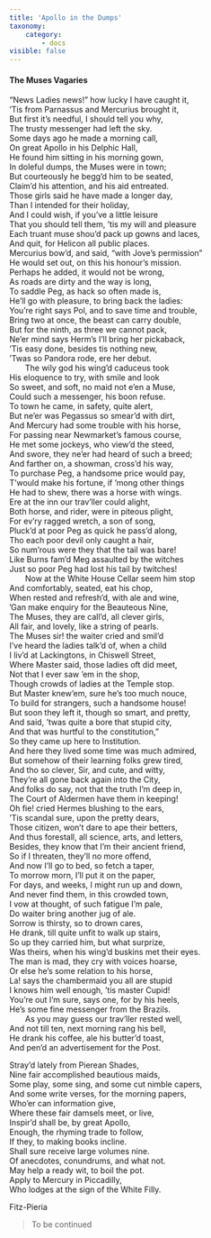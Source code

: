 ```yaml
---
title: 'Apollo in the Dumps'
taxonomy:
    category:
        - docs
visible: false
---
```


#### The Muses Vagaries

“News Ladies news!” how lucky I have caught it,  
’Tis from Parnassus and Mercurius brought it,  
But first it’s needful, I should tell you why,  
The trusty messenger had left the sky.  
Some days ago he made a morning call,  
On great Apollo in his Delphic Hall,  
He found him sitting in his morning gown,  
In doleful dumps, the Muses were in town;  
But courteously he begg’d him to be seated,  
Claim’d his attention, and his aid entreated.  
Those girls said he have made a longer day,  
Than I intended for their holiday,  
And I could wish, if you’ve a little leisure  
That you should tell them, ’tis my will and pleasure  
Each truant muse shou’d pack up gowns and laces,  
And quit, for Helicon all public places.  
Mercurius bow’d, and said, “with Jove’s permission”  
He would set out, on this his honour’s mission.  
Perhaps he added, it would not be wrong,  
As roads are dirty and the way is long,  
To saddle Peg, as hack so often made is,  
He’ll go with pleasure, to bring back the ladies:  
You’re right says Pol, and to save time and trouble,  
Bring two at once, the beast can carry double,  
But for the ninth, as three we cannot pack,  
Ne’er mind says Herm’s I’ll bring her pickaback,  
’Tis easy done, besides tis nothing new,  
’Twas so Pandora rode, ere her debut.  
&emsp;&emsp;The wily god his wing’d caduceus took  
His eloquence to try, with smile and look  
So sweet, and soft, no maid not e’en a Muse,  
Could such a messenger, his boon refuse.  
To town he came, in safety, quite alert,  
But ne’er was Pegassus so smear’d with dirt,  
And Mercury had some trouble with his horse,  
For passing near Newmarket’s famous course,  
He met some jockeys, who view’d the steed,  
And swore, they ne’er had heard of such a breed;  
And farther on, a showman, cross’d his way,  
To purchase Peg, a handsome price would pay,  
T’would make his fortune, if ’mong other things  
He had to shew, there was a horse with wings.  
Ere at the inn our trav’ller could alight,  
Both horse, and rider, were in piteous plight,  
For ev’ry ragged wretch, a son of song,  
Pluck’d at poor Peg as quick he pass’d along,  
Tho each poor devil only caught a hair,  
So num’rous were they that the tail was bare!  
Like Burns fam’d Meg assaulted by the witches  
Just so poor Peg had lost his tail by twitches!  
&emsp;&emsp;Now at the White House Cellar seem him stop  
And comfortably, seated, eat his chop,  
When rested and refresh’d, with ale and wine,  
’Gan make enquiry for the Beauteous Nine,  
The Muses, they are call’d, all clever girls,  
All fair, and lovely, like a string of pearls.  
The Muses sir! the waiter cried and smil’d  
I’ve heard the ladies talk’d of, when a child  
I liv’d at Lackingtons, in Chiswell Street,  
Where Master said, those ladies oft did meet,  
Not that I ever saw ’em in the shop,  
Though crowds of ladies at the Temple stop.  
But Master knew’em, sure he’s too much nouce,  
To build for strangers, such a handsome house!  
But soon they left it, though so smart, and pretty,  
And said, ’twas quite a bore that stupid city,  
And that was hurtful to the constitution,”  
So they came up here to Institution.  
And here they lived some time was much admired,  
But somehow of their learning folks grew tired,  
And tho so clever, Sir, and cute, and witty,  
They’re all gone back again into the City,  
And folks do say, not that the truth I’m deep in,  
The Court of Aldermen have them in keeping!  
Oh fie! cried Hermes blushing to the ears,  
’Tis scandal sure, upon the pretty dears,  
Those citizen, won’t dare to ape their betters,  
And thus forestall, all science, arts, and letters,  
Besides, they know that I’m their ancient friend,  
So if I threaten, they’ll no more offend,  
And now I’ll go to bed, so fetch a taper,  
To morrow morn, I’ll put it on the paper,  
For days, and weeks, I might run up and down,  
And never find them, in this crowded town,  
I vow at thought, of such fatigue I’m pale,  
Do waiter bring another jug of ale.  
Sorrow is thirsty, so to drown cares,  
He drank, till quite unfit to walk up stairs,  
So up they carried him, but what surprize,  
Was theirs, when his wing’d buskins met their eyes.  
The man is mad, they cry with voices hoarse,  
Or else he’s some relation to his horse,  
La! says the chambermaid you all are stupid  
I knows him well enough, ’tis master Cupid!  
You’re out I’m sure, says one, for by his heels,  
He’s some fine messenger from the Brazils.  
&emsp;&emsp;As you may guess our trav’ller rested well,  
And not till ten, next morning rang his bell,  
He drank his coffee, ale his butter’d toast,  
And pen’d an advertisement for the Post.  
  
Stray’d lately from Pierean Shades,  
Nine fair accomplished beautious maids,  
Some play, some sing, and some cut nimble capers,  
And some write verses, for the morning papers,  
Who’er can information give,  
Where these fair damsels meet, or live,  
Inspir’d shall be, by great Apollo,  
Enough, the rhyming trade to follow,  
If they, to making books incline.  
Shall sure receive large volumes nine.  
Of anecdotes, conundrums, and what not.  
May help a ready wit, to boil the pot.  
Apply to Mercury in Piccadilly,  
Who lodges at the sign of the White Filly.  
  
Fitz-Pieria  
  
> To be continued  